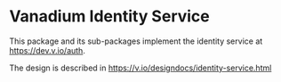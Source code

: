# Vanadium Identity Service

This package and its sub-packages implement the identity service
at https://dev.v.io/auth.

The design is described in https://v.io/designdocs/identity-service.html
